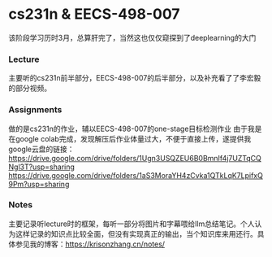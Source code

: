 # cs231n & EECS-498-007
该阶段学习历时3月，总算肝完了，当然这也仅仅窥探到了deeplearning的大门
### Lecture
主要听的cs231n前半部分，EECS-498-007的后半部分，以及补充看了了李宏毅的部分视频。
### Assignments
做的是cs231n的作业，辅以EECS-498-007的one-stage目标检测作业 由于我是在google colab完成，发现解压后作业体量过大，不便于直接上传，遂提供我google云盘的链接：
https://drive.google.com/drive/folders/1Ugn3USQZEU6B0BmnIf4j7UZTqCQNgl3T?usp=sharing
https://drive.google.com/drive/folders/1aS3MoraYH4zCvka1QTkLqK7LpifxQ9Pm?usp=sharing
### Notes
主要记录听lecture时的框架，每听一部分将图片和字幕喂给llm总结笔记。个人认为这样记录的知识点比较全面，但没有实现真正的输出，当个知识库来用还行。具体参见我的博客：https://krisonzhang.cn/notes/
